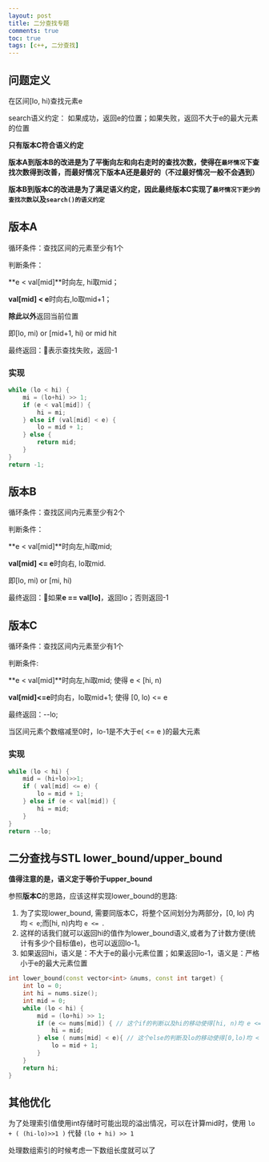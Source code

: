 ```yaml
---
layout: post
title: 二分查找专题
comments: true
toc: true
tags: [c++, 二分查找]
---
```


## 问题定义

在区间[lo, hi)查找元素e

search语义约定：
如果成功，返回e的位置；如果失败，返回不大于e的最大元素的位置

**只有版本C符合语义约定**

**版本A到版本B的改进是为了平衡向左和向右走时的查找次数，使得在`最坏情况`下查找次数得到改善，而最好情况下版本A还是最好的（不过最好情况一般不会遇到）**

**版本B到版本C的改进是为了满足语义约定，因此最终版本C实现了`最坏情况下更少的查找次数`以及`search()的语义约定`**

## 版本A

循环条件：查找区间的元素至少有1个

判断条件：

**e < val[mid]**时向左, hi取mid；

**val[mid] < e**时向右,lo取mid+1；

**除此以外**返回当前位置

即[lo, mi) or [mid+1, hi) or mid hit

最终返回：表示查找失败，返回-1

### 实现

```c++
while (lo < hi) {
    mi = (lo+hi) >> 1;
    if (e < val[mid]) {
        hi = mi;
    } else if (val[mid] < e) {
        lo = mid + 1;
    } else {
        return mid;
    }
}
return -1;
```

## 版本B

循环条件：查找区间内元素至少有2个

判断条件：

**e < val[mid]**时向左,hi取mid; 

**val[mid] <= e**时向右, lo取mid.

即[lo, mi) or [mi, hi)

最终返回：如果**e == val[lo]**，返回lo；否则返回-1

## 版本C

循环条件：查找区间内元素至少有1个

判断条件: 

**e < val[mid]**时向左,hi取mid; 使得 e < [hi, n)

**val[mid]<=e**时向右，lo取mid+1; 使得 [0, lo) <= e

最终返回：--lo;

当区间元素个数缩减至0时，lo-1是不大于e( <= e )的最大元素

### 实现

```c++
while (lo < hi) {
    mid = (hi+lo)>>1;
    if ( val[mid] <= e) {
        lo = mid + 1;
    } else if (e < val[mid]) {
        hi = mid;
    }   
}
return --lo;
```

## 二分查找与STL lower_bound/upper_bound

**值得注意的是，语义定于等价于upper_bound**

参照**版本C**的思路，应该这样实现lower_bound的思路:

1. 为了实现lower_bound, 需要同版本C，将整个区间划分为两部分，[0, lo) 内均 `< e`;而[hi, n)内均 `e <= `.
2. 这样的话我们就可以返回hi的值作为lower_bound语义,或者为了计数方便(统计有多少个目标值e)，也可以返回lo-1。
3. 如果返回hi，语义是：不大于e的最小元素位置；如果返回lo-1，语义是：严格小于e的最大元素位置

```c++
int lower_bound(const vector<int> &nums, const int target) {
    int lo = 0;
    int hi = nums.size();
    int mid = 0;
    while (lo < hi) {
        mid = (lo+hi) >> 1;
        if (e <= nums[mid]) { // 这个if的判断以及hi的移动使得[hi, n)均 e <=
            hi = mid; 
        } else ( nums[mid] < e){ // 这个else的判断及lo的移动使得[0,lo)均 < e
            lo = mid + 1;
        }
    }
    return hi;
}
```

## 其他优化
为了处理索引值使用int存储时可能出现的溢出情况，可以在计算mid时，使用
`lo + ( (hi-lo)>>1 )` 代替 `(lo + hi) >> 1`

处理数组索引的时候考虑一下数组长度就可以了


